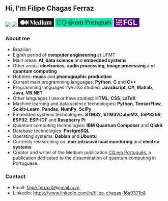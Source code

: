 
## Hi, I'm Filipe Chagas Ferraz
<div> 
  <a href = "mailto:filipe.ferraz0@gmail.com"><img src="https://img.shields.io/badge/-Gmail-%23333?style=for-the-badge&logo=gmail&logoColor=white" target="_blank"></a>
  <a href="https://www.linkedin.com/in/filipe-chagas-16a9371b8" target="_blank"><img src="https://img.shields.io/badge/-LinkedIn-%230077B5?style=for-the-badge&logo=linkedin&logoColor=white" target="_blank"></a> 
  <a href="https://medium.com/@filipe.chagas" target="_blank"><img height=28 src="medium.svg" target="_blank"></a> 
  <a href="https://medium.com/cq-em-portugu%C3%AAs" target="_blank"><img height=28 src="cq-em-portugues.svg" target="_blank"></a> 
  <a href="https://fgl.docsforge.com/" target="_blank"><img height=28 src="fgl.svg" target="_blank"></a> 
</div>

### About me

* Brazilian
* Eighth period of **computer engineering** at UFMT 
* Main areas: **AI**, **data science** and **embedded systems**
* Other areas: **electronics**, **audio processing**, **image processing** and **quantum computing** 
* Hobbies: **music** and **phonographic production**
* Current main programming languages: **Python**, **C** and **C++**
* Programming languages I've also studied: **JavaScript**, **C#**, **Matlab**, **Java**, **VB.NET**
* Other languages I use or have studied: **HTML**, **CSS**, **LaTeX**
* Machine learning and data science technologies: **Python**, **TensorFlow**, **Scikit-Learn**, **Pandas**, **NumPy**, **SciPy**
* Embedded systems technologies: **STM32**, **STM32CubeMX**, **ESP8266**, **ESP32**, **ESP-IDF** and **Raspberry Pi**
* Quantum computing technologies: **IBM Quantum Composer** and **Qiskit**
* Database technologies: **PostgreSQL**
* Operating systems: **Debian** and **Ubuntu**
* Currently researching on: **non-intrusive load monitoring** and **electric systems**
* Creator and writer of the Medium publication [CQ em Português](https://medium.com/cq-em-portugu%C3%AAs), a publication dedicated to the dissemination of quantum computing in Portuguese. 

### Contact

* Email: filipe.ferraz0@gmail.com
* LinkedIn: https://www.linkedin.com/in/filipe-chagas-16a9371b8


<!--
**FilipeChagasDev/FilipeChagasDev** is a ✨ _special_ ✨ repository because its `README.md` (this file) appears on your GitHub profile.

Here are some ideas to get you started:

<div style="display: inline_block"><br>
  <img align="center" height="30" width="40" src="https://cdn.jsdelivr.net/gh/devicons/devicon/icons/linux/linux-original.svg" />
  <img align="center" height="30" width="40" src="https://cdn.jsdelivr.net/gh/devicons/devicon/icons/debian/debian-original.svg" />
  <img align="center" height="30" width="40" src="https://cdn.jsdelivr.net/gh/devicons/devicon/icons/ubuntu/ubuntu-plain.svg" />
  <img align="center" height="30" width="40" src="https://cdn.jsdelivr.net/gh/devicons/devicon/icons/git/git-original.svg" />
  <img align="center" height="30" width="40" src="https://cdn.jsdelivr.net/gh/devicons/devicon/icons/python/python-original.svg" />
  <img align="center" height="30" width="40" src="https://cdn.jsdelivr.net/gh/devicons/devicon/icons/tensorflow/tensorflow-original.svg" />
  <img align="center" height="30" width="40" src="https://upload.wikimedia.org/wikipedia/commons/0/05/Scikit_learn_logo_small.svg">
  <img align="center" height="30" width="40" src="https://cdn.jsdelivr.net/gh/devicons/devicon/icons/numpy/numpy-original.svg" />
  <img align="center" height="30" width="40" src="https://cdn.jsdelivr.net/gh/devicons/devicon/icons/pandas/pandas-original.svg" />
  <img align="center" height="30" width="40" src="https://cdn.jsdelivr.net/gh/devicons/devicon/icons/c/c-original.svg" />
  <img align="center" height="30" width="40" src="https://cdn.jsdelivr.net/gh/devicons/devicon/icons/cplusplus/cplusplus-original.svg" />
  <img align="center" height="30" width="40" src="https://cdn.jsdelivr.net/gh/devicons/devicon/icons/javascript/javascript-original.svg" />
  <img align="center" height="30" width="40" src="https://cdn.jsdelivr.net/gh/devicons/devicon/icons/postgresql/postgresql-original.svg" />
  <img align="center" height="30" width="40" src="https://cdn.jsdelivr.net/gh/devicons/devicon/icons/java/java-original.svg" />
  <img align="center" height="40" width="40" src="https://www.eletimes.com/wp-content/uploads/2017/08/RS425_Module_STM32-696x696.png" />
</div>

- 🔭 I’m currently working on ...
- 🌱 I’m currently learning ...
- 👯 I’m looking to collaborate on ...
- 🤔 I’m looking for help with ...
- 💬 Ask me about ...
- 📫 How to reach me: ...
- 😄 Pronouns: ...
- ⚡ Fun fact: ...
-->
